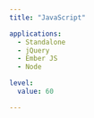 ```yaml
---
title: "JavaScript"

applications:
  - Standalone
  - jQuery
  - Ember JS
  - Node

level:
  value: 60

---
```

